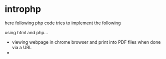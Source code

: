 # introphp

here following php code tries to implement the following 

using html and php... 

* viewing webpage in chrome browser and print into PDF files when done via a URL 
* 
